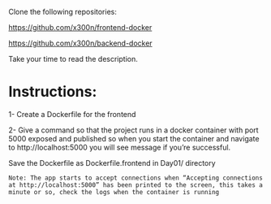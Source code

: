Clone the following repositories:

https://github.com/x300n/frontend-docker

https://github.com/x300n/backend-docker

Take your time to read the description.


# Instructions:

1- Create a Dockerfile for the frontend

2- Give a command so that the project runs in a docker container with port 5000 exposed and published so when you start the container and navigate to http://localhost:5000 you will see message if you’re successful.

Save the Dockerfile as Dockerfile.frontend in Day01/ directory 

`Note: The app starts to accept connections when “Accepting connections at http://localhost:5000” has been printed to the screen, this takes a minute or so, check the logs when the container is running`

